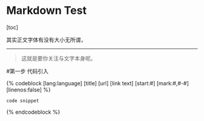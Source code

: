 # Markdown Test

[toc]

其实正文字体有没有大小无所谓，

------------------------------


> 这就是要你关注与文字本身呢。



#第一步 代码引入

{% codeblock [lang:language] [title] [url] [link text] [start:#] [mark:#,#-#] [linenos:false] %}

	code snippet

{% endcodeblock %}
